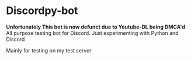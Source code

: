 # Discordpy-bot
**Unfortunately This bot is now defunct due to Youtube-DL being DMCA'd**
All purpose testing bot for Discord. Just experimenting with Python and Discord

Mainly for testing on my test server
